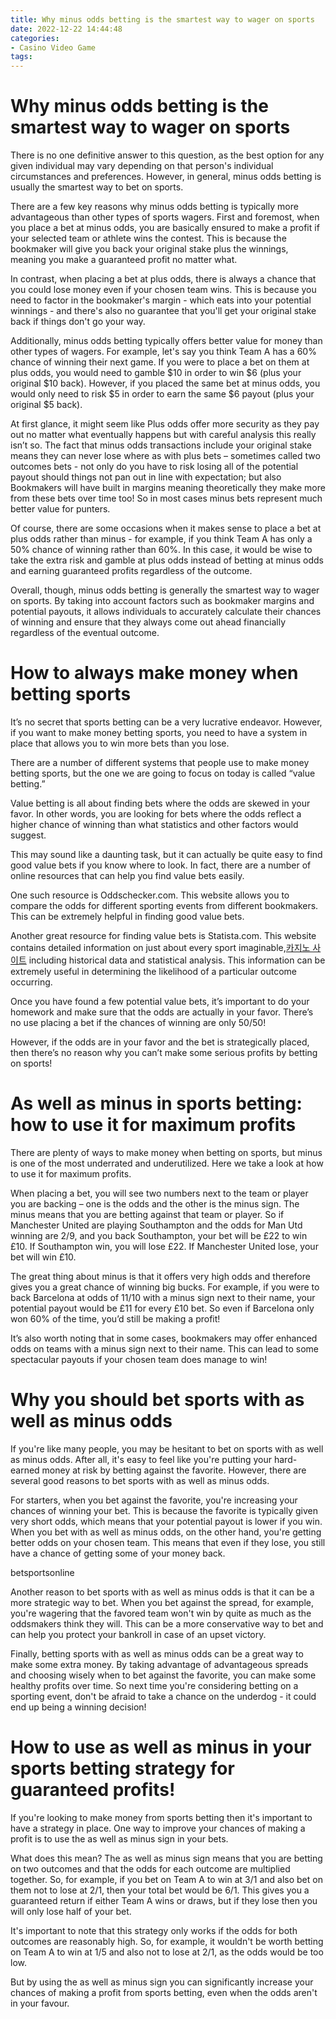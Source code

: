 ```yaml
---
title: Why minus odds betting is the smartest way to wager on sports
date: 2022-12-22 14:44:48
categories:
- Casino Video Game
tags:
---
```



#  Why minus odds betting is the smartest way to wager on sports

There is no one definitive answer to this question, as the best option for any given individual may vary depending on that person's individual circumstances and preferences. However, in general, minus odds betting is usually the smartest way to bet on sports.

There are a few key reasons why minus odds betting is typically more advantageous than other types of sports wagers. First and foremost, when you place a bet at minus odds, you are basically ensured to make a profit if your selected team or athlete wins the contest. This is because the bookmaker will give you back your original stake plus the winnings, meaning you make a guaranteed profit no matter what.

In contrast, when placing a bet at plus odds, there is always a chance that you could lose money even if your chosen team wins. This is because you need to factor in the bookmaker's margin - which eats into your potential winnings - and there's also no guarantee that you'll get your original stake back if things don't go your way.

Additionally, minus odds betting typically offers better value for money than other types of wagers. For example, let's say you think Team A has a 60% chance of winning their next game. If you were to place a bet on them at plus odds, you would need to gamble $10 in order to win $6 (plus your original $10 back). However, if you placed the same bet at minus odds, you would only need to risk $5 in order to earn the same $6 payout (plus your original $5 back).

At first glance, it might seem like Plus odds offer more security as they pay out no matter what eventually happens but with careful analysis this really isn’t so. The fact that minus odds transactions include your original stake means they can never lose where as with plus bets – sometimes called two outcomes bets - not only do you have to risk losing all of the potential payout should things not pan out in line with expectation; but also Bookmakers will have built in margins meaning theoretically they make more from these bets over time too! So in most cases minus bets represent much better value for punters.

Of course, there are some occasions when it makes sense to place a bet at plus odds rather than minus - for example, if you think Team A has only a 50% chance of winning rather than 60%. In this case, it would be wise to take the extra risk and gamble at plus odds instead of betting at minus odds and earning guaranteed profits regardless of the outcome.

Overall, though, minus odds betting is generally the smartest way to wager on sports. By taking into account factors such as bookmaker margins and potential payouts, it allows individuals to accurately calculate their chances of winning and ensure that they always come out ahead financially regardless of the eventual outcome.

#  How to always make money when betting sports

It’s no secret that sports betting can be a very lucrative endeavor. However, if you want to make money betting sports, you need to have a system in place that allows you to win more bets than you lose.

There are a number of different systems that people use to make money betting sports, but the one we are going to focus on today is called “value betting.”

Value betting is all about finding bets where the odds are skewed in your favor. In other words, you are looking for bets where the odds reflect a higher chance of winning than what statistics and other factors would suggest.

This may sound like a daunting task, but it can actually be quite easy to find good value bets if you know where to look. In fact, there are a number of online resources that can help you find value bets easily.

One such resource is Oddschecker.com. This website allows you to compare the odds for different sporting events from different bookmakers. This can be extremely helpful in finding good value bets.

Another great resource for finding value bets is Statista.com. This website contains detailed information on just about every sport imaginable,[카지노 사이트](https://choegocasino.com/) including historical data and statistical analysis. This information can be extremely useful in determining the likelihood of a particular outcome occurring.

Once you have found a few potential value bets, it’s important to do your homework and make sure that the odds are actually in your favor. There’s no use placing a bet if the chances of winning are only 50/50!

However, if the odds are in your favor and the bet is strategically placed, then there’s no reason why you can’t make some serious profits by betting on sports!

#  As well as minus in sports betting: how to use it for maximum profits

There are plenty of ways to make money when betting on sports, but minus is one of the most underrated and underutilized. Here we take a look at how to use it for maximum profits.

When placing a bet, you will see two numbers next to the team or player you are backing – one is the odds and the other is the minus sign. The minus means that you are betting against that team or player. So if Manchester United are playing Southampton and the odds for Man Utd winning are 2/9, and you back Southampton, your bet will be £22 to win £10. If Southampton win, you will lose £22. If Manchester United lose, your bet will win £10.

The great thing about minus is that it offers very high odds and therefore gives you a great chance of winning big bucks. For example, if you were to back Barcelona at odds of 11/10 with a minus sign next to their name, your potential payout would be £11 for every £10 bet. So even if Barcelona only won 60% of the time, you’d still be making a profit!

It’s also worth noting that in some cases, bookmakers may offer enhanced odds on teams with a minus sign next to their name. This can lead to some spectacular payouts if your chosen team does manage to win!

#  Why you should bet sports with as well as minus odds

If you're like many people, you may be hesitant to bet on sports with as well as minus odds. After all, it's easy to feel like you're putting your hard-earned money at risk by betting against the favorite. However, there are several good reasons to bet sports with as well as minus odds.

For starters, when you bet against the favorite, you're increasing your chances of winning your bet. This is because the favorite is typically given very short odds, which means that your potential payout is lower if you win. When you bet with as well as minus odds, on the other hand, you're getting better odds on your chosen team. This means that even if they lose, you still have a chance of getting some of your money back.

 betsportsonline

Another reason to bet sports with as well as minus odds is that it can be a more strategic way to bet. When you bet against the spread, for example, you're wagering that the favored team won't win by quite as much as the oddsmakers think they will. This can be a more conservative way to bet and can help you protect your bankroll in case of an upset victory.

Finally, betting sports with as well as minus odds can be a great way to make some extra money. By taking advantage of advantageous spreads and choosing wisely when to bet against the favorite, you can make some healthy profits over time. So next time you're considering betting on a sporting event, don't be afraid to take a chance on the underdog - it could end up being a winning decision!

#  How to use as well as minus in your sports betting strategy for guaranteed profits!

If you're looking to make money from sports betting then it's important to have a strategy in place. One way to improve your chances of making a profit is to use the as well as minus sign in your bets.

What does this mean? The as well as minus sign means that you are betting on two outcomes and that the odds for each outcome are multiplied together. So, for example, if you bet on Team A to win at 3/1 and also bet on them not to lose at 2/1, then your total bet would be 6/1. This gives you a guaranteed return if either Team A wins or draws, but if they lose then you will only lose half of your bet.

It's important to note that this strategy only works if the odds for both outcomes are reasonably high. So, for example, it wouldn't be worth betting on Team A to win at 1/5 and also not to lose at 2/1, as the odds would be too low.

But by using the as well as minus sign you can significantly increase your chances of making a profit from sports betting, even when the odds aren't in your favour.